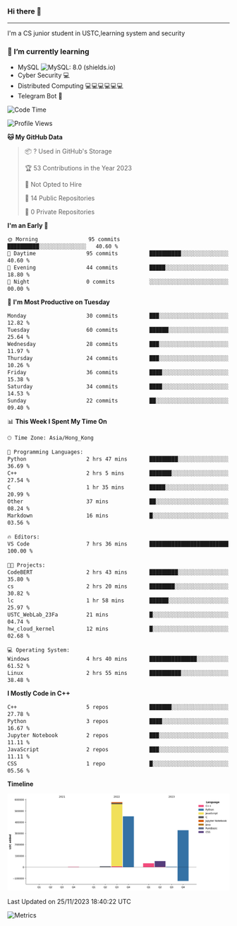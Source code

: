 ### Hi there 👋

<!--
**aozaki-touko/aozaki-touko** is a ✨ _special_ ✨ repository because its `README.md` (this file) appears on your GitHub profile.

Here are some ideas to get you started:

-  ...
- 🌱 I’m currently learning ...
- 👯 I’m looking to collaborate on ...
- 🤔 I’m looking for help with ...
- 💬 Ask me about ...
- 📫 How to reach me: ...
- 😄 Pronouns: ...
- ⚡ Fun fact: ...
-->

---

I'm a CS junior student in USTC,learning system and security



### 🌱 I’m currently learning

- MySQL ![MySQL: 8.0 (shields.io)](https://img.shields.io/badge/MySQL-8.0-blue)
- Cyber Security :computer:
- Distributed Computing :computer::computer::computer::computer::computer::computer:
- Telegram Bot :robot:



<!--START_SECTION:waka-->
![Code Time](http://img.shields.io/badge/Code%20Time-225%20hrs%2043%20mins-blue)

![Profile Views](http://img.shields.io/badge/Profile%20Views-0-blue)

**🐱 My GitHub Data** 

> 📦 ? Used in GitHub's Storage 
 > 
> 🏆 53 Contributions in the Year 2023
 > 
> 🚫 Not Opted to Hire
 > 
> 📜 14 Public Repositories 
 > 
> 🔑 0 Private Repositories 
 > 
**I'm an Early 🐤** 

```text
🌞 Morning                95 commits          ██████████░░░░░░░░░░░░░░░   40.60 % 
🌆 Daytime                95 commits          ██████████░░░░░░░░░░░░░░░   40.60 % 
🌃 Evening                44 commits          █████░░░░░░░░░░░░░░░░░░░░   18.80 % 
🌙 Night                  0 commits           ░░░░░░░░░░░░░░░░░░░░░░░░░   00.00 % 
```
📅 **I'm Most Productive on Tuesday** 

```text
Monday                   30 commits          ███░░░░░░░░░░░░░░░░░░░░░░   12.82 % 
Tuesday                  60 commits          ██████░░░░░░░░░░░░░░░░░░░   25.64 % 
Wednesday                28 commits          ███░░░░░░░░░░░░░░░░░░░░░░   11.97 % 
Thursday                 24 commits          ███░░░░░░░░░░░░░░░░░░░░░░   10.26 % 
Friday                   36 commits          ████░░░░░░░░░░░░░░░░░░░░░   15.38 % 
Saturday                 34 commits          ████░░░░░░░░░░░░░░░░░░░░░   14.53 % 
Sunday                   22 commits          ██░░░░░░░░░░░░░░░░░░░░░░░   09.40 % 
```


📊 **This Week I Spent My Time On** 

```text
🕑︎ Time Zone: Asia/Hong_Kong

💬 Programming Languages: 
Python                   2 hrs 47 mins       █████████░░░░░░░░░░░░░░░░   36.69 % 
C++                      2 hrs 5 mins        ███████░░░░░░░░░░░░░░░░░░   27.54 % 
C                        1 hr 35 mins        █████░░░░░░░░░░░░░░░░░░░░   20.99 % 
Other                    37 mins             ██░░░░░░░░░░░░░░░░░░░░░░░   08.24 % 
Markdown                 16 mins             █░░░░░░░░░░░░░░░░░░░░░░░░   03.56 % 

🔥 Editors: 
VS Code                  7 hrs 36 mins       █████████████████████████   100.00 % 

🐱‍💻 Projects: 
CodeBERT                 2 hrs 43 mins       █████████░░░░░░░░░░░░░░░░   35.80 % 
cs                       2 hrs 20 mins       ████████░░░░░░░░░░░░░░░░░   30.82 % 
lc                       1 hr 58 mins        ██████░░░░░░░░░░░░░░░░░░░   25.97 % 
USTC_WebLab_23Fa         21 mins             █░░░░░░░░░░░░░░░░░░░░░░░░   04.74 % 
hw_cloud_kernel          12 mins             █░░░░░░░░░░░░░░░░░░░░░░░░   02.68 % 

💻 Operating System: 
Windows                  4 hrs 40 mins       ███████████████░░░░░░░░░░   61.52 % 
Linux                    2 hrs 55 mins       ██████████░░░░░░░░░░░░░░░   38.48 % 
```

**I Mostly Code in C++** 

```text
C++                      5 repos             ███████░░░░░░░░░░░░░░░░░░   27.78 % 
Python                   3 repos             ████░░░░░░░░░░░░░░░░░░░░░   16.67 % 
Jupyter Notebook         2 repos             ███░░░░░░░░░░░░░░░░░░░░░░   11.11 % 
JavaScript               2 repos             ███░░░░░░░░░░░░░░░░░░░░░░   11.11 % 
CSS                      1 repo              █░░░░░░░░░░░░░░░░░░░░░░░░   05.56 % 
```



**Timeline**

![Lines of Code chart](https://raw.githubusercontent.com/aozaki-touko/aozaki-touko/main/assets/bar_graph.png)


 Last Updated on 25/11/2023 18:40:22 UTC
<!--END_SECTION:waka-->
![Metrics](https://metrics.lecoq.io/aozaki-touko?template=classic&base.header=0&habits=1&languages=1&fortune=1&base=header%2C%20activity%2C%20community%2C%20repositories%2C%20metadata&base.indepth=false&base.hireable=false&base.skip=false&languages=false&languages.limit=8&languages.threshold=0%25&languages.other=false&languages.colors=github&languages.sections=most-used&languages.indepth=false&languages.analysis.timeout=15&languages.analysis.timeout.repositories=7.5&languages.categories=markup%2C%20programming&languages.recent.categories=markup%2C%20programming&languages.recent.load=300&languages.recent.days=14&habits=false&habits.from=200&habits.days=14&habits.facts=true&habits.charts=false&habits.charts.type=classic&habits.trim=false&habits.languages.limit=8&habits.languages.threshold=0%25&fortune=false&config.timezone=Asia%2FHong_Kong)
